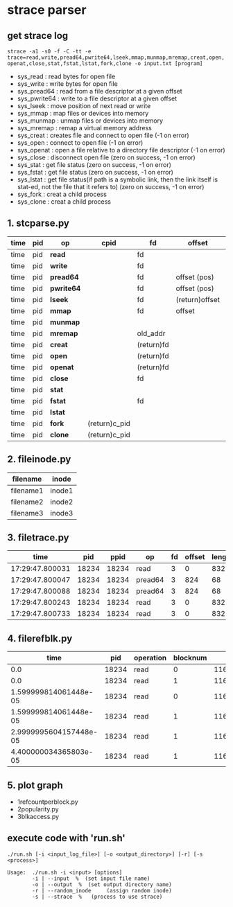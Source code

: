 # strace parser

## get strace log
`strace -a1 -s0 -f -C -tt -e trace=read,write,pread64,pwrite64,lseek,mmap,munmap,mremap,creat,open,openat,close,stat,fstat,lstat,fork,clone -o input.txt [program]`
* sys\_read : read bytes for open file<br>
* sys\_write : write bytes for open file<br>
* sys\_pread64 : read from a file descriptor at a given offset<br>
* sys\_pwrite64 : write to a file descriptor at a given offset<br>
* sys\_lseek : move position of next read or write<br>
* sys\_mmap : map files or devices into memory<br>
* sys\_munmap : unmap files or devices into memory<br>
* sys\_mremap : remap a virtual memory address<br>
* sys\_creat : creates file and connect to open file (-1 on error)<br>
* sys\_open : connect to open file (-1 on error)<br>
* sys\_openat : open a file relative to a directory file descriptor (-1 on error)<br>
* sys\_close : disconnect open file (zero on success, -1 on error)<br>
* sys\_stat : get file status (zero on success, -1 on error)<br>
* sys\_fstat : get file status (zero on success, -1 on error)<br>
* sys\_lstat : get file status(if path is a symbolic link, then the link itself is stat-ed, not the file that it refers to) (zero on success, -1 on error)<br>
* sys\_fork : creat a child process<br>
* sys\_clone : creat a child process<br>

## 1. stcparse.py
**time** | **pid** | **op** | **cpid** | **fd** | **offset** | **length** | **mem\_addr** | **filename** | **inode**
---- | ---- | ---- | ---- | ---- | ---- | ---- | ---- | ---- | ----
time | pid | **read** | | fd | | (return)count | | | |
time | pid | **write** | | fd | | (return)count | | | |
time | pid | **pread64** | | fd | offset (pos) | (return)count | | | |
time | pid | **pwrite64** | | fd | offset (pos) | (return)count | | | |
time | pid | **lseek** | | fd | (return)offset | | | |
time | pid | **mmap** | | fd | offset | length | (return)addr | |
time | pid | **munmap** | | | | length | addr | |
time | pid | **mremap** | | old\_addr | | new\_len | (return)new\_addr | |
time | pid | **creat** | | (return)fd | | | | \*pathname |
time | pid | **open** | | (return)fd | | | | \*filename |
time | pid | **openat** | | (return)fd | | | | \*pathname |
time | pid | **close** | | fd | | | | | |
time | pid | **stat** | | | | | | \*path | st\_ino |
time | pid | **fstat** | | fd | | | | | st\_ino |
time | pid | **lstat** | | | | | | \*path | st\_ino |
time | pid | **fork** | (return)c\_pid | | | | | | |
time | pid | **clone** | (return)c\_pid | | | | | | |

## 2. fileinode.py
**filename** | **inode**
---- | ----
filename1 | inode1
filename2 | inode2
filename3 | inode3

## 3. filetrace.py
**time** | **pid** | **ppid** | **op** | **fd** | **offset** | **length** | **inode**
---- | ---- | ---- | ---- | ---- | ---- | ---- | ----
17:29:47.800031 | 18234 | 18234 | read | 3 | 0 | 832 | 169103596144
17:29:47.800047 | 18234 | 18234 | pread64 | 3 | 824 | 68 | 169103596144
17:29:47.800088 | 18234 | 18234 | pread64 | 3 | 824 | 68 | 169103596144
17:29:47.800243 | 18234 | 18234 | read | 3 | 0 | 832 | 560396772133
17:29:47.800733 | 18234 | 18234 | read | 3 | 0 | 832 | 342931731962

## 4. filerefblk.py
**time** | **pid** | **operation** | **blocknum** | **inode**
---- | ---- | ---- | ---- | ----
0.0 | 18234 | read | 0 | 116957545747
0.0 | 18234 | read | 1 | 116957545747
1.599999814061448e-05 | 18234 | read | 0 | 116957545747 
1.599999814061448e-05 | 18234 | read | 1 | 116957545747 
2.9999995604157448e-05 | 18234 | read | 1 | 116957545747 
4.400000034365803e-05 | 18234 | read | 1 | 116957545747 

## 5. plot graph
 * 1refcountperblock.py
 * 2popularity.py
 * 3blkaccess.py

## execute code with 'run.sh'
`./run.sh [-i <input_log_file>] [-o <output_directory>] [-r] [-s <process>]`

```
Usage:  ./run.sh -i <input> [options]
        -i | --input  %  (set input file name)
        -o | --output  %  (set output directory name)
        -r | --random_inode     (assign random inode)
        -s | --strace  %   (process to use strace)

```
